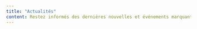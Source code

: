 ```yaml
---
title: "Actualités"
content: Restez informés des dernières nouvelles et événements marquants de la Commune de Yaoundé VI
---
```

